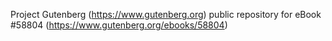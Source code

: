 Project Gutenberg (https://www.gutenberg.org) public repository for
eBook #58804 (https://www.gutenberg.org/ebooks/58804)
